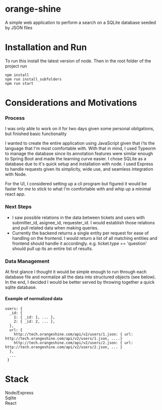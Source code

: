 # orange-shine

A simple web application to perform a search on a SQLite database seeded by JSON files

# Installation and Run
To run this install the latest version of node.
Then in the root folder of the project run
```
npm install
npm run install_subfolders
npm run start
```

# Considerations and Motivations

### Process
I was only able to work on it for two days given some personal obilgations, but finished basic functionality

I wanted to create the entire application using JavaScript given that i'ts the language that I'm most comfortable with. With that in mind, I used Typeorm to manage the database since its annotation features were similar enough to Spring Boot and made the learning curve easier. I chose SQLite as a database due to it's quick setup and installation with node. I used Express to handle requests given its simplicity, wide use, and seamless integration with Node.

For the UI, I considered setting up a cli program but figured it would be faster for me to stick to what I'm comfortable with and whip up a minimal react app.

### Next Steps
- I saw possible relations in the data between tickets and users with submitter_id, asignee_id, requester_id. I would establish those relations and pull related data when making queries.
- Currently the backend returns a single entity per request for ease of handling on the frontend. I would return a list of all matching entities and frontend should handle it accordingly. e.g. ticket.type == 'question' should pull up its an entire list of results.

### Data Management
At first glance I thought it would be simple enough to run through each database file and normalize all the data into structured objects (see below). In the end, I decided I would be better served by throwing together a quick sqlite database.

#### Example of normalized data
```
users: {
  _id: {
    1: { _id: 1, ... },
    2: { _id: 2, ... },
  },
  url: {
    http://tech.orangeshine.com/api/v2/users/1.json: { url: http://tech.orangeshine.com/api/v2/users/1.json, ....}
    http://tech.orangeshine.com/api/v2/users/2.json: { url: http://tech.orangeshine.com/api/v2/users/2.json, ... }
  },
  ...
 }
 ```



# Stack
Node/Express \
Sqlite \
React


